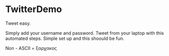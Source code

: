 # TwitterDemo
Tweet easy.

Simply add your username and password.
Tweet from your laptop with this automated steps.
Simple set up and this shoould be fun.

Non - ASCII = ξαρχακος
